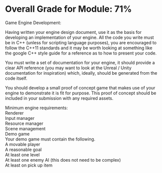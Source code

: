 # **Overall Grade for Module: 71%**

Game Engine Development:

Having written your engine design document, use it as the basis for developing an
implementation of your engine. All the code you write must be in C++ (unless for scripting
language purposes), you are encouraged to follow the C++11 standards and it may be worth
looking at something like the google C++ style guide for a reference as to how to present
your code.

You must write a set of documentation for your engine, it should provide a clear API
reference (you may want to look at the Unreal / Unity documentation for inspiration) which,
ideally, should be generated from the code itself.

You should develop a small proof of concept game that makes use of your engine to
demonstrate it is fit for purpose. This proof of concept should be included in your
submission with any required assets.

Minimum engine requirements:  
Renderer  
Input manager  
Resource manager  
Scene management  
Demo game  
Your demo game must contain the following.  
A movable player  
A reasonable goal  
At least one level  
At least one enemy AI (this does not need to be complex)  
At least on pick up item  
